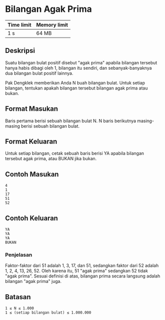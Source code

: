 # Bilangan Agak Prima

Time limit | Memory limit
---------- | ------------
1 s | 64 MB

## Deskripsi
Suatu bilangan bulat positif disebut "agak prima" apabila bilangan tersebut hanya habis dibagi oleh 1, bilangan itu sendiri, dan sebanyak-banyaknya dua bilangan bulat positif lainnya.

Pak Dengklek memberikan Anda N buah bilangan bulat. Untuk setiap bilangan, tentukan apakah bilangan tersebut bilangan agak prima atau bukan.

## Format Masukan
Baris pertama berisi sebuah bilangan bulat N. N baris berikutnya masing-masing berisi sebuah bilangan bulat.

## Format Keluaran
Untuk setiap bilangan, cetak sebuah baris berisi YA apabila bilangan tersebut agak prima, atau BUKAN jika bukan.

## Contoh Masukan
    4
    1
    17
    51
    52
## Contoh Keluaran
    YA
    YA
    YA
    BUKAN
### Penjelasan
Faktor-faktor dari 51 adalah 1, 3, 17, dan 51, sedangkan faktor dari 52 adalah 1, 2, 4, 13, 26, 52. Oleh karena itu, 51 "agak prima" sedangkan 52 tidak "agak prima". Sesuai definisi di atas, bilangan prima secara langsung adalah bilangan "agak prima" juga.

## Batasan
    1 ≤ N ≤ 1.000
    1 ≤ (setiap bilangan bulat) ≤ 1.000.000